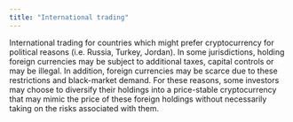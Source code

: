 ```yaml
---
title: "International trading"
---
```

International trading for countries which might prefer cryptocurrency for political reasons (i.e. Russia, Turkey, Jordan). 
In some jurisdictions, holding foreign currencies may be subject to additional taxes, capital controls or may be illegal. In addition, foreign currencies may be scarce due to these restrictions and black-market demand. For these reasons, some investors may choose to diversify their holdings into a price-stable cryptocurrency that may mimic the price of these foreign holdings without necessarily taking on the risks associated with them.
